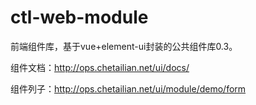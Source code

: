# ctl-web-module

前端组件库，基于vue+element-ui封装的公共组件库0.3。

组件文档：http://ops.chetailian.net/ui/docs/

组件列子：http://ops.chetailian.net/ui/module/demo/form
